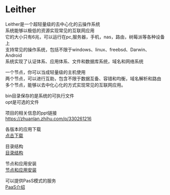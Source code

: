 Leither
========
Leither是一个超轻量级的去中心化的云操作系统  
系统能够以极低的资源实现常见的互联网应用  
它的大小只有6兆，可以运行在pc,服务器，手机，nas，路由，树莓派等各种设备上  
支持常见的操作系统，包括不限于windows、linux、freebsd、Darwin、Android     
系统实现了认证体系、应用体系、文件和数据库系统，域名和网络系统  

一个节点，你可以当成轻量级的主机使用  
两个节点，可以进行互助，包含不限于数据互备、容错和均衡，域名解析和路由  
多个节点，能够以去中化心化的方式实现常见的互联网应用。  


bin目录保存的是系统的可执行文件  
opt是可选的文件  
  
  
  
项目的相关信息的ppt链接  
<https://zhuanlan.zhihu.com/p/330261216>

各版本的应用下载  
<a href="./bin/"> 点击下载</a>  

目录结构  
<a href="./Directory.md"> 目录结构</a>  

节点和应用安装  
<a href="./Setup.md"> 节点和应用安装</a>  

可以提供PasS模式的服务  
<a href="./PaaS.md"> PaaS介绍</a>  

